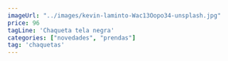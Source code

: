 ```yaml
---
imageUrl: "../images/kevin-laminto-Wac13Oopo34-unsplash.jpg"
price: 96
tagLine: 'Chaqueta tela negra'
categories: ["novedades", "prendas"]
tag: 'chaquetas'
---
```

